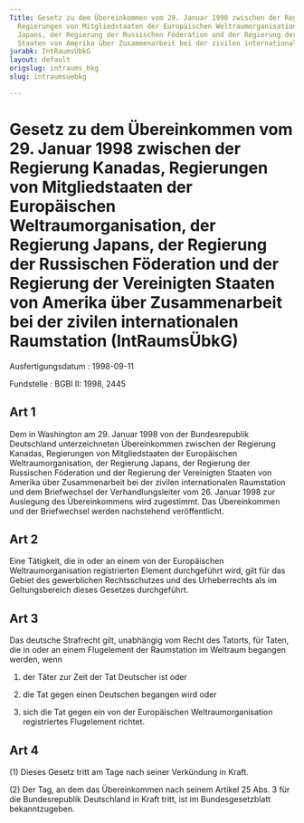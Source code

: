 ```yaml
---
Title: Gesetz zu dem Übereinkommen vom 29. Januar 1998 zwischen der Regierung Kanadas,
  Regierungen von Mitgliedstaaten der Europäischen Weltraumorganisation, der Regierung
  Japans, der Regierung der Russischen Föderation und der Regierung der Vereinigten
  Staaten von Amerika über Zusammenarbeit bei der zivilen internationalen Raumstation
jurabk: IntRaumsÜbkG
layout: default
origslug: intraums_bkg
slug: intraumsuebkg

---
```


# Gesetz zu dem Übereinkommen vom 29. Januar 1998 zwischen der Regierung Kanadas, Regierungen von Mitgliedstaaten der Europäischen Weltraumorganisation, der Regierung Japans, der Regierung der Russischen Föderation und der Regierung der Vereinigten Staaten von Amerika über Zusammenarbeit bei der zivilen internationalen Raumstation (IntRaumsÜbkG)

Ausfertigungsdatum
:   1998-09-11

Fundstelle
:   BGBl II: 1998, 2445



## Art 1

Dem in Washington am 29. Januar 1998 von der Bundesrepublik Deutschland unterzeichneten Übereinkommen zwischen der Regierung Kanadas, Regierungen von Mitgliedstaaten der Europäischen Weltraumorganisation, der Regierung Japans, der Regierung der Russischen Föderation und der Regierung der Vereinigten Staaten von Amerika über Zusammenarbeit bei der zivilen internationalen Raumstation und dem Briefwechsel der Verhandlungsleiter vom 26. Januar 1998 zur Auslegung des Übereinkommens wird zugestimmt. Das Übereinkommen und der Briefwechsel werden nachstehend veröffentlicht.


## Art 2

Eine Tätigkeit, die in oder an einem von der Europäischen Weltraumorganisation registrierten Element durchgeführt wird, gilt für das Gebiet des gewerblichen Rechtsschutzes und des Urheberrechts als im Geltungsbereich dieses Gesetzes durchgeführt.


## Art 3

Das deutsche Strafrecht gilt, unabhängig vom Recht des Tatorts, für Taten, die in oder an einem Flugelement der Raumstation im Weltraum begangen werden, wenn

1.  der Täter zur Zeit der Tat Deutscher ist oder


2.  die Tat gegen einen Deutschen begangen wird oder


3.  sich die Tat gegen ein von der Europäischen Weltraumorganisation registriertes Flugelement richtet.





## Art 4

(1) Dieses Gesetz tritt am Tage nach seiner Verkündung in Kraft.

(2) Der Tag, an dem das Übereinkommen nach seinem Artikel 25 Abs. 3 für die Bundesrepublik Deutschland in Kraft tritt, ist im Bundesgesetzblatt bekanntzugeben.

